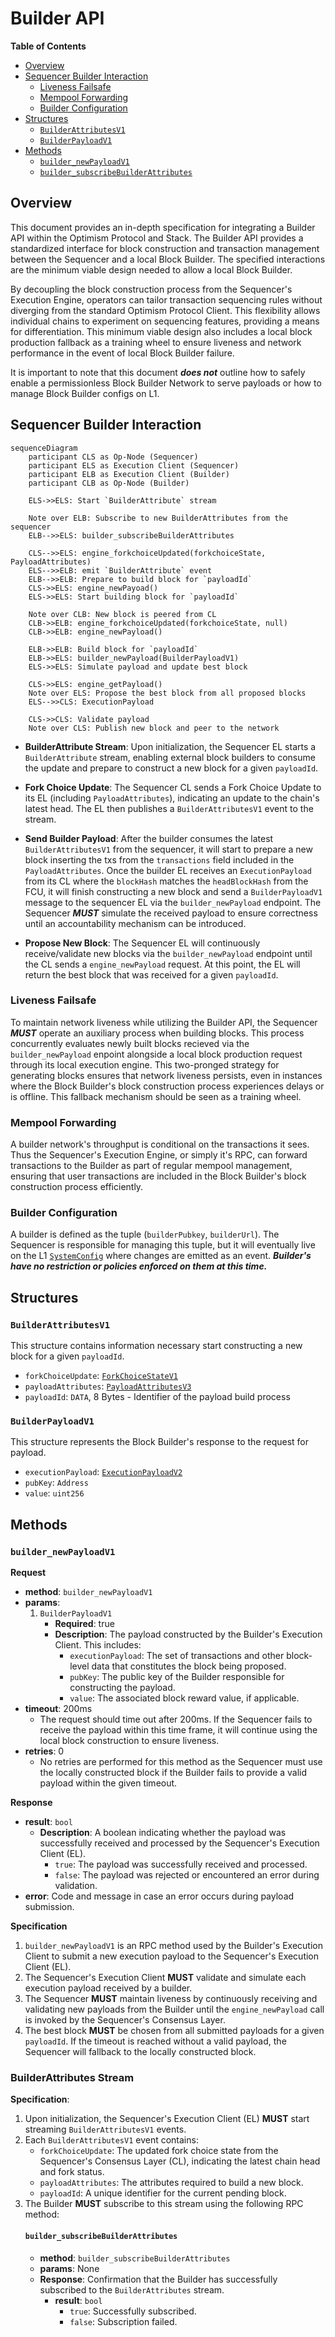 # Builder API
<!-- START doctoc generated TOC please keep comment here to allow auto update -->
<!-- DON'T EDIT THIS SECTION, INSTEAD RE-RUN doctoc TO UPDATE -->
**Table of Contents**

- [Overview](#overview)
- [Sequencer Builder Interaction](#sequencer-builder-interaction)
  - [Liveness Failsafe](#liveness-failsafe)
  - [Mempool Forwarding](#mempool-forwarding)
  - [Builder Configuration](#builder-configuration)
- [Structures](#structures)
  - [`BuilderAttributesV1`](#builderattributesv1)
  - [`BuilderPayloadV1`](#builderpayloadv1)
- [Methods](#methods)
  - [`builder_newPayloadV1`](#builder_newpayloadV1)
  - [`builder_subscribeBuilderAttributes`](#builder_subscribebuilderattributes)

<!-- END doctoc generated TOC please keep comment here to allow auto update -->

## Overview

This document provides an in-depth specification for integrating a Builder API within the Optimism Protocol
and Stack. The Builder API provides a standardized interface for block construction and transaction management
between the Sequencer and a local Block Builder. The specified interactions are the minimum viable design
needed to allow a local Block Builder.

By decoupling the block construction process from the Sequencer's Execution Engine, operators can tailor transaction
sequencing rules without diverging from the standard Optimism Protocol Client. This flexibility allows individual chains
to experiment on sequencing features, providing a means for differentiation. This minimum viable design also includes
a local block production fallback as a training wheel to ensure liveness and network performance in the event of
local Block Builder failure.

It is important to note that this document ***does not*** outline how to safely enable a permissionless
Block Builder Network to serve payloads or how to manage Block Builder configs on L1.

## Sequencer Builder Interaction
```mermaid
sequenceDiagram
    participant CLS as Op-Node (Sequencer)
    participant ELS as Execution Client (Sequencer)
    participant ELB as Execution Client (Builder)
    participant CLB as Op-Node (Builder)

    ELS->>ELS: Start `BuilderAttribute` stream

    Note over ELB: Subscribe to new BuilderAttributes from the sequencer
    ELB-->>ELS: builder_subscribeBuilderAttributes

    CLS-->>ELS: engine_forkchoiceUpdated(forkchoiceState, PayloadAttributes)
    ELS-->>ELB: emit `BuilderAttribute` event
    ELB-->>ELB: Prepare to build block for `payloadId`
    CLS->>ELS: engine_newPayoad()
    ELS->>ELS: Start building block for `payloadId`

    Note over CLB: New block is peered from CL
    CLB->>ELB: engine_forkchoiceUpdated(forkchoiceState, null)
    CLB->>ELB: engine_newPayload()

    ELB->>ELB: Build block for `payloadId`
    ELB->>ELS: builder_newPayload(BuilderPayloadV1)
    ELS->>ELS: Simulate payload and update best block

    CLS->>ELS: engine_getPayload()
    Note over ELS: Propose the best block from all proposed blocks
    ELS-->>CLS: ExecutionPayload

    CLS->>CLS: Validate payload
    Note over CLS: Publish new block and peer to the network
```


- **BuilderAttribute Stream**: Upon initialization, the Sequencer EL starts a `BuilderAttribute` stream, enabling external block builders to consume the update and prepare to construct a new block for a given `payloadId`.

- **Fork Choice Update**: The Sequencer CL sends a Fork Choice Update to its EL (including `PayloadAttributes`), indicating an update to the chain's latest head. The EL then publishes a `BuilderAttributesV1` event to the stream.

- **Send Builder Payload**: After the builder consumes the latest `BuilderAttributesV1` from the sequencer, it will start to prepare a new block inserting the txs from the `transactions` field included in the `PayloadAttributes`. Once the builder EL receives an `ExecutionPayload` from its CL where the `blockHash` matches the `headBlockHash` from the FCU, it will finish constructing a new block and send a `BuilderPayloadV1` message to the sequencer EL via the `builder_newPayload` endpoint. The Sequencer ***MUST*** simulate the received payload to ensure correctness until an accountability mechanism can be introduced.

- **Propose New Block**: The Sequencer EL will continuously receive/validate new blocks via the `builder_newPayload` endpoint until the CL sends a `engine_newPayload` request. At this point, the EL will return the best block that was received for a given `payloadId`.


### Liveness Failsafe

To maintain network liveness while utilizing the Builder API, the Sequencer ***MUST*** operate an auxiliary process when building blocks. This process concurrently evaluates newly built blocks recieved via the `builder_newPayload` enpoint alongside a local block production request through its local execution engine. This two-pronged strategy for generating blocks ensures that network liveness persists, even in instances where the Block Builder's block construction process experiences delays or is offline. This fallback mechanism should be seen as a training wheel.

### Mempool Forwarding

A builder network's throughput is conditional on the transactions it sees. Thus the Sequencer's Execution Engine, or simply it's RPC, can forward transactions to the Builder as part of regular mempool management, ensuring that user transactions are included in the Block Builder's block construction process efficiently.

### Builder Configuration

A builder is defined as the tuple (`builderPubkey`, `builderUrl`). The Sequencer is responsible for managing this tuple, but it will eventually live on the L1 [`SystemConfig`](https://github.com/ethereum-optimism/specs/blob/main/specs/protocol/system_config.md)
where changes are emitted as an event. ***Builder's have no restriction or policies enforced on them at this time.***

## Structures

### `BuilderAttributesV1`
This structure contains information necessary start constructing a new block for a given `payloadId`.

- `forkChoiceUpdate`: [`ForkChoiceStateV1`](https://specs.optimism.io/protocol/exec-engine.html#engine_forkchoiceupdatedv3)
- `payloadAttributes`: [`PayloadAttributesV3`](https://specs.optimism.io/protocol/exec-engine.html#extended-payloadattributesv3)
- `payloadId`: `DATA`, 8 Bytes - Identifier of the payload build process

### `BuilderPayloadV1`

This structure represents the Block Builder's response to the request for payload.

- `executionPayload`: [`ExecutionPayloadV2`](https://github.com/ethereum/execution-apis/blob/main/src/engine/shanghai.md#executionpayloadv2)
- `pubKey`: `Address`
- `value`: `uint256` 


## Methods

### `builder_newPayloadV1`

**Request**

- **method**: `builder_newPayloadV1`
- **params**:
    1. `BuilderPayloadV1`
        - **Required**: true
        - **Description**: The payload constructed by the Builder's Execution Client. This includes:
          - `executionPayload`: The set of transactions and other block-level data that constitutes the block being proposed.
          - `pubKey`: The public key of the Builder responsible for constructing the payload.
          - `value`: The associated block reward value, if applicable.
- **timeout**: 200ms
    - The request should time out after 200ms. If the Sequencer fails to receive the payload within this time frame, it will continue using the local block construction to ensure liveness.
- **retries**: 0
    - No retries are performed for this method as the Sequencer must use the locally constructed block if the Builder fails to provide a valid payload within the given timeout.

**Response**

- **result**: `bool`
    - **Description**: A boolean indicating whether the payload was successfully received and processed by the Sequencer's Execution Client (EL).
        - `true`: The payload was successfully received and processed.
        - `false`: The payload was rejected or encountered an error during validation.
- **error**: Code and message in case an error occurs during payload submission.

**Specification**

1. `builder_newPayloadV1` is an RPC method used by the Builder's Execution Client to submit a new execution payload to the Sequencer's Execution Client (EL). 
2. The Sequencer's Execution Client **MUST** validate and simulate each execution payload received by a builder.
3. The Sequencer **MUST** maintain liveness by continuously receiving and validating new payloads from the Builder until the `engine_newPayload` call is invoked by the Sequencer's Consensus Layer.
4. The best block **MUST** be chosen from all submitted payloads for a given `payloadId`. If the timeout is reached without a valid payload, the Sequencer will fallback to the locally constructed block.


### BuilderAttributes Stream

**Specification**:

1. Upon initialization, the Sequencer's Execution Client (EL) **MUST** start streaming `BuilderAttributesV1` events.
2. Each `BuilderAttributesV1` event contains:
   - `forkChoiceUpdate`: The updated fork choice state from the Sequencer's Consensus Layer (CL), indicating the latest chain head and fork status.
   - `payloadAttributes`: The attributes required to build a new block.
   - `payloadId`: A unique identifier for the current pending block.
3. The Builder **MUST** subscribe to this stream using the following RPC method:
    #### `builder_subscribeBuilderAttributes`
    - **method**: `builder_subscribeBuilderAttributes`
    - **params**: None
    - **Response**: Confirmation that the Builder has successfully subscribed to the `BuilderAttributes` stream.
        - **result**: `bool`
            - `true`: Successfully subscribed.
            - `false`: Subscription failed.
